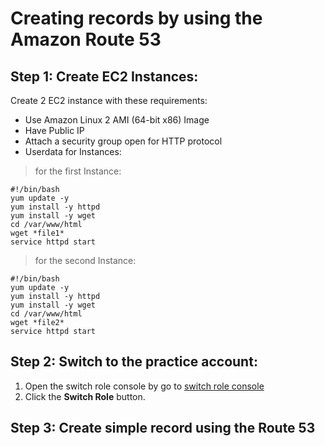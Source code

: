 # Creating records by using the Amazon Route 53

## Step 1: Create EC2 Instances:
Create 2 EC2 instance with these requirements:
-   Use Amazon Linux 2 AMI (64-bit x86) Image
-   Have Public IP 
-   Attach a security group open for HTTP protocol
-   Userdata for Instances:
>   for the first Instance:  

    #!/bin/bash
    yum update -y
    yum install -y httpd
    yum install -y wget
    cd /var/www/html
    wget *file1*
    service httpd start

>   for the second Instance:  

    #!/bin/bash
    yum update -y
    yum install -y httpd
    yum install -y wget
    cd /var/www/html
    wget *file2*
    service httpd start


## Step 2: Switch to the practice account:
1.  Open the switch role console by go to [switch role console](https://signin.aws.amazon.com/switchrole?roleName=Route53FullAccess&account=hoabka)
2.  Click the **Switch Role** button.

## Step 3: Create simple record using the Route 53

